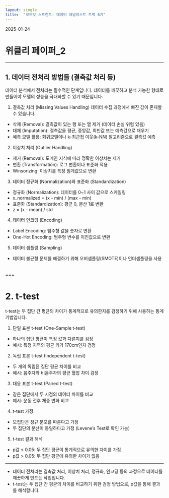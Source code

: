 ```yaml
---
layout: single
title:  "코드잇 스프린트: 데이터 애널리스트 트랙 6기"
---
```

2025-01-24
# 위클리 페이퍼_2
---
## 1. 데이터 전처리 방법들 (결측값 처리 등)
데이터 분석에서 전처리는 필수적인 단계입니다. 
데이터를 깨끗하고 분석 가능한 형태로 만들어야 모델의 성능을 극대화할 수 있기 때문입니다. 

1. 결측값 처리 (Missing Values Handling)
데이터 수집 과정에서 빠진 값이 존재할 수 있습니다. 
- 삭제 (Removal): 결측값이 있는 행 또는 열 제거 (데이터 손실 위험 있음)
- 대체 (Imputation): 결측값을 평균, 중앙값, 최빈값 또는 예측값으로 채우기
- 예측 모델 활용: 회귀모델이나 k-최근접 이웃(k-NN) 알고리즘으로 결측값 예측
2. 이상치 처리 (Outlier Handling)
- 제거 (Removal): 도메인 지식에 따라 명확한 이상치는 제거
- 변환 (Transformation): 로그 변환이나 표준화 적용
- Winsorizing: 이상치를 특정 임계값으로 변환
3. 데이터 정규화 (Normalization)와 표준화 (Standardization)
- 정규화 (Normalization): 데이터를 0~1 사이 값으로 스케일링
- x_normalized = (x - min) / (max - min)
- 표준화 (Standardization): 평균 0, 분산 1로 변환
- z = (x - mean) / std
4. 데이터 인코딩 (Encoding)
- Label Encoding: 범주형 값을 숫자로 변환
- One-Hot Encoding: 범주형 변수를 이진값으로 변환
5. 데이터 샘플링 (Sampling)
- 데이터 불균형 문제를 해결하기 위해 오버샘플링(SMOTE)이나 언더샘플링을 사용
## ---
# 2. t-test
t-test는 두 집단 간 평균의 차이가 통계적으로 유의한지를 검정하기 위해 사용하는 통계 기법입니다. 

1. 단일 표본 t-test (One-Sample t-test)
- 하나의 집단 평균이 특정 값과 다른지를 검정
- 예시: 특정 지역의 평균 키가 170cm인지 검정
2. 독립 표본 t-test (Independent t-test)
- 두 개의 독립된 집단 평균 차이를 비교
- 예시: 음주자와 비음주자의 평균 혈압 차이 검정
3. 대응 표본 t-test (Paired t-test)
- 같은 집단에서 두 시점의 데이터 차이를 비교
- 예시: 운동 전후 체중 변화 비교
4. t-test 가정
- 모집단은 정규 분포를 따른다고 가정
- 두 집단의 분산이 동일하다고 가정 (Levene’s Test로 확인 가능)
5. t-test 결과 해석
- p값 ≤ 0.05: 두 집단 평균이 통계적으로 유의한 차이를 가짐
- p값 > 0.05: 두 집단 평균에 유의한 차이가 없음
---
- 데이터 전처리는 결측값 처리, 이상치 처리, 정규화, 인코딩 등의 과정으로 데이터를 깨끗하게 만드는 작업입니다.
- t-test는 두 집단 간 평균의 차이를 비교하기 위한 검정 방법으로, p값을 통해 결과를 해석합니다.
